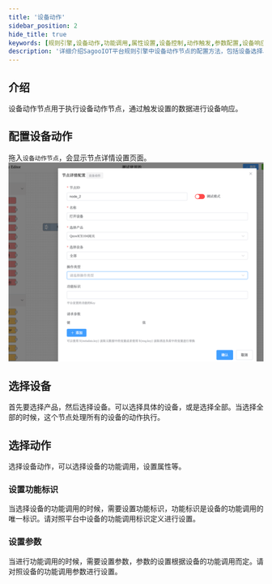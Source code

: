 ```yaml
---
title: '设备动作'
sidebar_position: 2
hide_title: true
keywords: [规则引擎,设备动作,功能调用,属性设置,设备控制,动作触发,参数配置,设备响应,功能标识,设备管理]
description: '详细介绍SagooIOT平台规则引擎中设备动作节点的配置方法，包括设备选择、动作定义、功能调用、参数设置等功能，实现对设备的精确控制和自动化操作。'
---
```


## 介绍
设备动作节点用于执行设备动作节点，通过触发设置的数据进行设备响应。

## 配置设备动作
拖入`设备动作节点`，会显示节点详情设置页面。
![img](../../imgs/ruleEngine/deviceaction01.png)

## 选择设备

首先要选择产品，然后选择设备。可以选择具体的设备，或是选择全部。当选择全部的时候，这个节点处理所有的设备的动作执行。

## 选择动作

选择设备动作，可以选择设备的功能调用，设置属性等。

### 设置功能标识
当选择设备的功能调用的时候，需要设置功能标识，功能标识是设备的功能调用的唯一标识。请对照平台中设备的功能调用标识定义进行设置。

### 设置参数
当进行功能调用的时候，需要设置参数，参数的设置根据设备的功能调用而定。请对照设备的功能调用参数进行设置。
